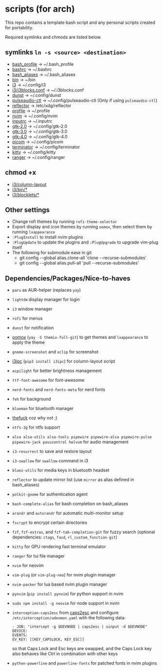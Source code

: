# scripts (for arch)

This repo contains a template bash script and any personal scripts created for portability.

Required symlinks and chmods are listed below.

## symlinks `ln -s <source> <destination>`

* [bash_profile](bash_profile) -> ~/.bash_profile
* [bashrc](bashrc) -> ~/.bashrc
* [bash_aliases](bash_aliases) -> ~/.bash_aliases
* [bin](bin) -> ~/bin
* [i3](i3) -> ~/.config/i3
* [i3/i3blocks.conf](i3/i3blocks.conf) -> ~/.i3blocks.conf
* [dunst](dunst) -> ~/.config/dunst
* [pulseaudio-ctl](pulseaudio-ctl) -> ~/.config/pulseaudio-ctl (Only if using `pulseaudio-ctl`)
* [reflector](reflector) -> /etc/xdg/reflector
* [profile](profile) -> ~/.profile
* [nvim](nvim) -> ~/.config/nvim
* [inputrc](inputrc) -> ~/.inputrc
* [gtk-2.0](gtk-2.0) -> ~/.config/gtk-2.0
* [gtk-3.0](gtk-3.0) -> ~/.config/gtk-3.0
* [gtk-4.0](gtk-4.0) -> ~/.config/gtk-4.0
* [picom](picom) -> ~/.config/picom
* [terminator](terminator) -> ~/.config/terminator
* [kitty](kitty) -> ~/.config/kitty
* [ranger](ranger) -> ~/.config/ranger

## chmod +x

* [i3/column-layout](i3/column-layout)
* [i3/bin/*](i3/bin)
* [i3/blocklets/*](i3/blocklets)

## Other settings

* Change rofi themes by running `rofi-theme-selector`
* Export display and icon themes by running `oomox`, then select them by running `lxappearance`
* `:PlugInstall` to install nvim plugins
* `:PlugUpdate` to update the plugins and `:PlugUpgrade` to upgrade vim-plug itself
* The following for submodule ease in git
    * git config --global alias.clone-all 'clone --recurse-submodules'
    * git config --global alias.pull-all 'pull --recurse-submodules'

## Dependencies/Packages/Nice-to-haves

* `paru` as AUR-helper (replaces `yay`)
* `lightdm` display manager for login
* `i3` window manager
* `rofi` for menus
* `dunst` for notification
* [oomox](https://github.com/themix-project/oomox) (`yay -S themix-full-git`) to get themes and `lxappearance` to apply the theme
* `gnome-screenshot` and `xclip` for screenshot
* [i3ipc](https://pypi.org/project/i3ipc/) (`pip3 install i3ipc`) for column-layout script
* `acpilight` for better brightness management
* `ttf-font-awesome` for font-awesome
* `nerd-fonts` and `nerd-fonts-meta` for nerd fonts
* `feh` for background
* `blueman` for bluetooth manager
* [thefuck](https://github.com/nvbn/thefuck) coz why not ;)
* `ntfs-3g` for ntfs support
* `alsa alsa-utils alsa-tools pipewire pipewire-alsa pipewire-pulse pipewire-jack pavucontrol helvum` for audio management
* `i3-resurrect` to save and restore layout
* `i3-swallow` for `swallow` command in i3
* `bluez-utils` for media keys in bluetooth headset
* `reflector` to update mirror list (use `mirror` as alias defined in bash_aliases)
* `polkit-gnome` for authentication agent
* `bash-complete-alias` for bash completion on bash_aliases
* `arandr` and `autorandr` for automatic multi-monitor setup
* `fscrypt` to encrypt certain directories
* `fzf`, `fzf-extras`, and `fzf-tab-completion-git` for fuzzy search (optional dependencies: `ctags`, `fasd`, `rl_custom_function-git`)
* `kitty` for GPU rendering fast terminal emulator
* `ranger` for tui file manager
* `nvim` for neovim
* `vim-plug` (or `vim-plug-neo`) for nvim plugin manager
* `nvim-packer` for lua based nvim plugin manager
* `pynvim` (`pip install pynvim`) for python support in nvim
* `sudo npm install -g neovim` for node support in nvim
* `interception-caps2esc` from [caps2esc](https://gitlab.com/interception/linux/plugins/caps2esc) and configure `/etc/interception/udevmon.yaml` with the following data:

    ```[yaml]
    - JOB: "intercept -g $DEVNODE | caps2esc | uinput -d $DEVNODE"
    DEVICE:
    EVENTS:
    EV_KEY: [[KEY_CAPSLOCK, KEY_ESC]]
    ```

    so that Caps Lock and Esc keys are swapped, and the Caps Lock key also behaves like Ctrl in combination with other keys
* `python-powerline` and `powerline-fonts` for patched fonts in nvim plugins
